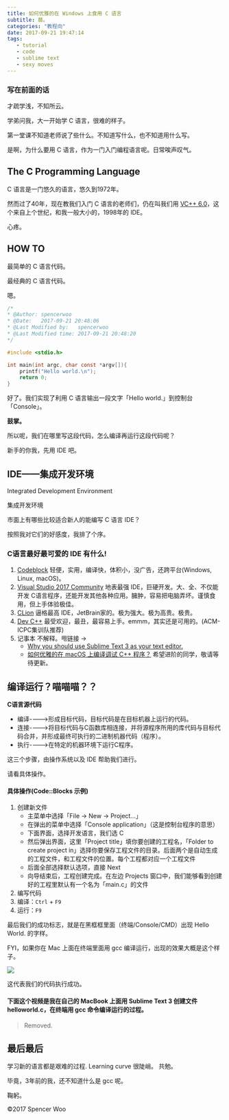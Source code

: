 ```yaml
---
title: 如何优雅的在 Windows 上食用 C 语言
subtitle: 蒻。
categories: "教程向"
date: 2017-09-21 19:47:14
tags:
   - tutorial
   - code
   - sublime text
   - sexy moves
---
```


### 写在前面的话

才疏学浅，不知所云。

学弟问我，大一开始学 C 语言，很难的样子。

第一堂课不知道老师说了些什么。不知道写什么，也不知道用什么写。
  
是啊，为什么要用 C 语言，作为一门入门编程语言呢。日常唉声叹气。

## The C Programming Language

C 语言是一门悠久的语言，悠久到1972年。

然而过了40年，现在教我们入门 C 语言的老师们，仍在叫我们用 [VC++ 6.0](http://baike.baidu.com/item/Microsoft%20Visual%20C++%206.0/8120077?fr=aladdin&fromid=2703807&fromtitle=vc%2B%2B6.0)，这个来自上个世纪，和我一般大小的，1998年的 IDE。
  
心疼。

## HOW TO
最简单的 C 语言代码。

最经典的 C 语言代码。

嗯。

```c
/*
* @Author: spencerwoo
* @Date:   2017-09-21 20:48:06
* @Last Modified by:   spencerwoo
* @Last Modified time: 2017-09-21 20:48:20
*/

#include <stdio.h>

int main(int argc, char const *argv[]){
	printf("Hello world.\n");
	return 0;
}
```

好了。我们实现了利用 C 语言输出一段文字「Hello world.」到控制台「Console」。

**鼓掌。**

所以呢，我们在哪里写这段代码，怎么编译再运行这段代码呢？

新手的你我，先用 IDE 吧。

## IDE——集成开发环境

Integrated Development Environment

集成开发环境

市面上有哪些比较适合新人的能编写 C 语言 IDE？

按照我对它们的好感度，我排了个序。

### C语言最好最可爱的 IDE 有什么!

1. [Codeblock](http://www.codeblocks.org)
	轻便，实用，编译快，体积小，没广告，还跨平台(Windows, Linux, macOS)。
2. [Visual Studio 2017 Community](http://www.visualstudio.com/zh-hans/?rr=http%3A%2F%2Fwww.baidu.com%2Flink%3Furl%3DBnjZjnni1FE4vM64sPEdPFTsmxa1lrrP3IjDV-f2iuKYKGDOOBRdeCguoZh1kgkr%26wd%3D%26eqid%3Db8fe73c20006b3fb0000000359c3af73)
	地表最强 IDE，巨硬开发。大、全、不仅能开发 C语言程序，还能开发其他各种应用。臃肿，容易把电脑弄坏。谨慎食用，但上手体验极佳。
3. [CLion](http://www.jetbrains.com/clion/)
	逼格最高 IDE，JetBrain家的。极为强大。极为高贵。极贵。
4. [Dev C++](http://www.bloodshed.net/devcpp.html)
	最受欢迎，最丑，最容易上手。emmm，其实还是可用的。(ACM-ICPC集训队推荐)
5. 记事本
	不解释。甩链接 ->
	- [Why you should use Sublime Text 3 as your text editor.](http://spencerwoo98.github.io/2017/09/20/3/)
	- [如何优雅的在 macOS 上编译调试 C++ 程序？](http://zhuanlan.zhihu.com/p/28045283)
	希望进阶的同学，敬请等待更新。
  
## 编译运行？喵喵喵？？

**C语言源代码**

- 编译---->形成目标代码，目标代码是在目标机器上运行的代码。
- 连接---->将目标代码与C函数库相连接，并将源程序所用的库代码与目标代码合并，并形成最终可执行的二进制机器代码（程序）。
- 执行---->在特定的机器环境下运行C程序。

这三个步骤，由操作系统以及 IDE 帮助我们进行。

请看具体操作。

#### 具体操作(Code::Blocks 示例)

1. 创建新文件
	- 主菜单中选择「File -> New -> Project...」
	- 在弹出的菜单中选择「Console application」（这是控制台程序的意思）
	- 下面界面，选择开发语言，我们选 C
	- 然后弹出界面，这里「Project title」填你要创建的工程名，「Folder to create project in」选择你要保存工程文件的目录。后面两个是自动生成的工程文件，和工程文件的位置。每个工程都对应一个工程文件
	- 后面全部选择默认选项，直接 Next
	- 向导结束后，工程创建完成。在左边 Projects 窗口中，我们能够看到创建好的工程里默认有一个名为「main.c」的文件
2. 编写代码
3. 编译：`Ctrl` + `F9`
4. 运行：`F9`

最后我们的成功标志，就是在黑框框里面（终端/Console/CMD）出现 Hello World. 的字样。
  
FYI，如果你在 Mac 上面在终端里面用 gcc 编译运行，出现的效果大概是这个样子。

![](http://owkccdyrm.bkt.clouddn.com/Jietu20170921-204928@2x.jpg)

这代表我们的代码执行成功。
  

#### 下面这个视频是我在自己的 MacBook 上面用 Sublime Text 3 创建文件 helloworld.c，在终端用 gcc 命令编译运行的过程。

> Removed.

## 最后最后

学习新的语言都是艰难的过程.
Learning curve 很陡峭。
共勉。
  
毕竟，3年前的我，还不知道什么是 gcc 呢。
  
鞠躬。
  
©2017 Spencer Woo
